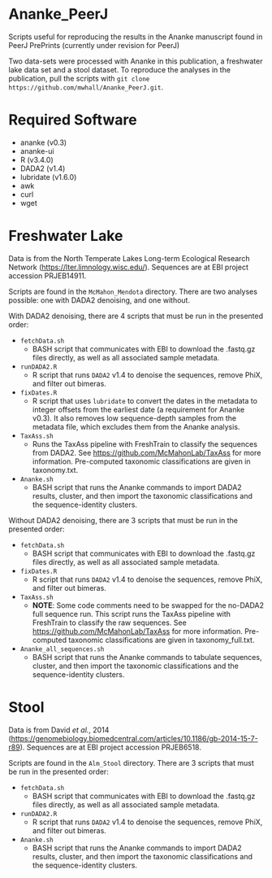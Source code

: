 # Ananke_PeerJ
Scripts useful for reproducing the results in the Ananke manuscript found in PeerJ PrePrints (currently under revision for PeerJ)

Two data-sets were processed with Ananke in this publication, a freshwater lake data set and a stool dataset. To reproduce the analyses in the publication, pull the scripts with `git clone https://github.com/mwhall/Ananke_PeerJ.git`.

# Required Software

* ananke (v0.3)
* ananke-ui
* R (v3.4.0)
* DADA2 (v1.4)
* lubridate (v1.6.0)
* awk
* curl
* wget

# Freshwater Lake

Data is from the North Temperate Lakes Long-term Ecological Research Network (https://lter.limnology.wisc.edu/). Sequences are at EBI project accession PRJEB14911.

Scripts are found in the `McMahon_Mendota` directory. There are two analyses possible: one with DADA2 denoising, and one without.

With DADA2 denoising, there are 4 scripts that must be run in the presented order:

* `fetchData.sh`
   * BASH script that communicates with EBI to download the .fastq.gz files directly, as well as all associated sample metadata.
* `runDADA2.R`
   * R script that runs `DADA2` v1.4 to denoise the sequences, remove PhiX, and filter out bimeras.
* `fixDates.R`
   * R script that uses `lubridate` to convert the dates in the metadata to integer offsets from the earliest date (a requirement for Ananke v0.3). It also removes low sequence-depth samples from the metadata file, which excludes them from the Ananke analysis.
* `TaxAss.sh`
   * Runs the TaxAss pipeline with FreshTrain to classify the sequences from DADA2. See https://github.com/McMahonLab/TaxAss for more information. Pre-computed taxonomic classifications are given in taxonomy.txt.
* `Ananke.sh`
   * BASH script that runs the Ananke commands to import DADA2 results, cluster, and then import the taxonomic classifications and the sequence-identity clusters.

Without DADA2 denoising, there are 3 scripts that must be run in the presented order:

* `fetchData.sh`
   * BASH script that communicates with EBI to download the .fastq.gz files directly, as well as all associated sample metadata.
* `fixDates.R`
   * R script that runs `DADA2` v1.4 to denoise the sequences, remove PhiX, and filter out bimeras.
* `TaxAss.sh`
   * **NOTE**: Some code comments need to be swapped for the no-DADA2 full sequence run. This script runs the TaxAss pipeline with FreshTrain to classify the raw sequences. See https://github.com/McMahonLab/TaxAss for more information. Pre-computed taxonomic classifications are given in taxonomy\_full.txt.
* `Ananke_all_sequences.sh`
   * BASH script that runs the Ananke commands to tabulate sequences, cluster, and then import the taxonomic classifications and the sequence-identity clusters.

# Stool

Data is from David _et al._, 2014 (https://genomebiology.biomedcentral.com/articles/10.1186/gb-2014-15-7-r89). Sequences are at EBI project accession PRJEB6518.

Scripts are found in the `Alm_Stool` directory. There are 3 scripts that must be run in the presented order:

* `fetchData.sh`
   * BASH script that communicates with EBI to download the .fastq.gz files directly, as well as all associated sample metadata.
* `runDADA2.R`
   * R script that runs `DADA2` v1.4 to denoise the sequences, remove PhiX, and filter out bimeras.
* `Ananke.sh`
   * BASH script that runs the Ananke commands to import DADA2 results, cluster, and then import the taxonomic classifications and the sequence-identity clusters.
